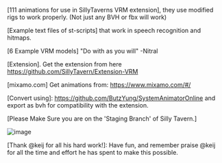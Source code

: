 [111 animations for use in SillyTaverns VRM extension], they use modified rigs to work properly. (Not just any BVH or fbx will work) 

[Example text files of st-scripts] that work in speech recognition and hitmaps.

[6 Example VRM models] "Do with as you will" -Nitral

[Extension]. Get the extension from here https://github.com/SillyTavern/Extension-VRM 

[mixamo.com] Get animations from: https://www.mixamo.com/#/

[Convert using]: https://github.com/ButzYung/SystemAnimatorOnline and export as bvh for compatibility with the extension.

[Tutorials? find them here]: https://www.youtube.com/channel/UCrplvcIsafuZVhkxUXVXugg

[Short Demo of it in Silly Tavern]: https://www.youtube.com/watch?v=PNqTEAQfu_w

[Installation Tutorial]: https://www.youtube.com/watch?v=aqmbenc5knU

[Mixamo Animations Tutorial]: https://www.youtube.com/watch?v=uS0rCKt1Mo4

[Please Make Sure you are on the 'Staging Branch' of Silly Tavern.]

![image](https://github.com/test157t/VRM-Assets-Pack-For-Silly-Tavern/assets/111318644/45c8c74f-ffe6-48d0-a1ec-deef5c62844b)

[Thank @keij for all his hard work!]: Have fun, and remember praise @keij for all the time and effort he has spent to make this possible.
